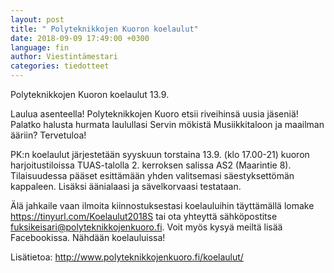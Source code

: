 ```yaml
---
layout: post
title: " Polyteknikkojen Kuoron koelaulut"
date: 2018-09-09 17:49:00 +0300
language: fin
author: Viestintämestari
categories: tiedotteet
---
```

Polyteknikkojen Kuoron koelaulut 13.9.

Laulua asenteella! Polyteknikkojen Kuoro etsii riveihinsä uusia jäseniä! Palatko halusta hurmata laulullasi Servin mökistä Musiikkitaloon ja maailman ääriin? Tervetuloa!

PK:n koelaulut järjestetään syyskuun torstaina 13.9. (klo 17.00-21) kuoron harjoitustiloissa TUAS-talolla 2. kerroksen salissa AS2 (Maarintie 8). Tilaisuudessa pääset esittämään yhden valitsemasi säestyksettömän kappaleen. Lisäksi äänialaasi ja sävelkorvaasi testataan.

Älä jahkaile vaan ilmoita kiinnostuksestasi koelauluihin täyttämällä lomake <https://tinyurl.com/Koelaulut2018S> tai ota yhteyttä sähköpostitse fuksikeisari@polyteknikkojenkuoro.fi. Voit myös kysyä meiltä lisää Facebookissa. Nähdään koelauluissa!

Lisätietoa: <http://www.polyteknikkojenkuoro.fi/koelaulut/>